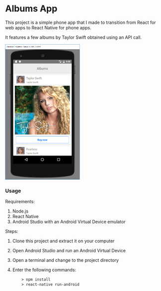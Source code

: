 # Albums App

This project is a simple phone app that I made to transition from React for web apps to React Native for phone apps.

It features a few albums by Taylor Swift obtained using an API call.

<img src="screenshots/screenshot1.png" width="240">

### Usage ###

Requirements:

1. Node.js
2. React Native
3. Android Studio with an Android Virtual Device emulator

Steps:

1. Clone this project and extract it on your computer
2. Open Android Studio and run an Android Virtual Device
3. Open a terminal and change to the project directory
4. Enter the following commands:

	```
		> npm install
		> react-native run-android
	```
